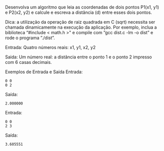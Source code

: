 Desenvolva um algoritmo que leia as coordenadas de dois pontos P1(x1, y1) e P2(x2, y2) e calcule e escreva a distância (d) entre esses dois pontos.

Dica: a utilização da operação de raiz quadrada em C (sqrt) necessita ser chamada dinamicamente na execução da aplicação. Por exemplo, inclua a biblioteca “#include < math.h >" e compile com ”gcc dist.c -lm -o dist” e rode o programa ”./dist”.

Entrada: Quatro números reais: x1, y1, x2, y2

Saida: Um número real: a distância entre o ponto 1 e o ponto 2 impresso com 6 casas decimais.

Exemplos de Entrada e Saída
Entrada:

```
0 0
0 2
```

Saída:

```
2.000000
```

Entrada:

```
0 0
2 3
```

Saída:

```
3.605551
```